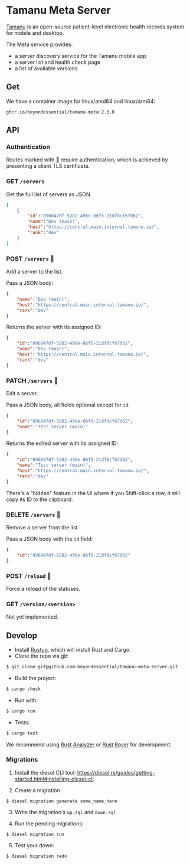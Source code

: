 # Tamanu Meta Server

[Tamanu](https://www.bes.au/products/tamanu/) is an open-source patient-level electronic health records system for mobile and desktop.

The Meta service provides:
- a server discovery service for the Tamanu mobile app
- a server list and health check page
- a list of available versions

## Get

We have a container image for linux/amd64 and linux/arm64:

```
ghcr.io/beyondessential/tamanu-meta:2.3.0
```

## API

### Authentication

Routes marked with 🔐 require authentication, which is achieved by presenting a client TLS certificate.

### GET `/servers`

Get the full list of servers as JSON.

```json
[
	{
		"id":"8960470f-5282-496e-86f5-21df8cf67d62",
		"name":"Dev (main)",
		"host":"https://central.main.internal.tamanu.io/",
		"rank":"dev"
	}
]
```

### POST `/servers` 🔐

Add a server to the list.

Pass a JSON body:

```json
{
	"name":"Dev (main)",
	"host":"https://central.main.internal.tamanu.io/",
	"rank":"dev"
}
```

Returns the server with its assigned ID:

```json
{
	"id":"8960470f-5282-496e-86f5-21df8cf67d62",
	"name":"Dev (main)",
	"host":"https://central.main.internal.tamanu.io/",
	"rank":"dev"
}
```

### PATCH `/servers` 🔐

Edit a server.

Pass a JSON body, all fields optional except for `id`:

```json
{
	"id":"8960470f-5282-496e-86f5-21df8cf67d62",
	"name":"Test server (main)"
}
```

Returns the edited server with its assigned ID:

```json
{
	"id":"8960470f-5282-496e-86f5-21df8cf67d62",
	"name":"Test server (main)",
	"host":"https://central.main.internal.tamanu.io/",
	"rank":"dev"
}
```

There's a "hidden" feature in the UI where if you Shift-click a row, it will
copy its ID to the clipboard.

### DELETE `/servers` 🔐

Remove a server from the list.

Pass a JSON body with the `id` field:

```json
{
	"id":"8960470f-5282-496e-86f5-21df8cf67d62"
}
```

### POST `/reload` 🔐

Force a reload of the statuses.

### GET `/version/<version>`

Not yet implemented.

## Develop

- Install [Rustup](https://rustup.rs/), which will install Rust and Cargo.
- Clone the repo via git:

```bash
$ git clone git@github.com:beyondessential/tamanu-meta-server.git
```

- Build the project:

```bash
$ cargo check
```

- Run with:

```bash
$ cargo run
```

- Tests:

```bash
$ cargo test
```

We recommend using [Rust Analyzer](https://rust-analyzer.github.io/) or [Rust Rover](https://www.jetbrains.com/rust/) for development.

### Migrations

1. Install the diesel CLI tool: <https://diesel.rs/guides/getting-started.html#installing-diesel-cli>

2. Create a migration
```console
$ diesel migration generate some_name_here
```

3. Write the migration's `up.sql` and `down.sql`

4. Run the pending migrations:
```console
$ diesel migration run
```

5. Test your down:
```console
$ diesel migration redo
```
